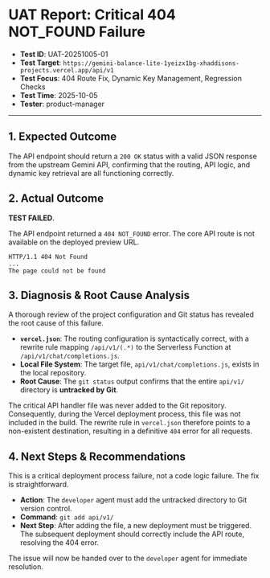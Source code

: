 # UAT Report: Critical 404 NOT_FOUND Failure

- **Test ID**: UAT-20251005-01
- **Test Target**: `https://gemini-balance-lite-1yeizx1bg-xhaddisons-projects.vercel.app/api/v1`
- **Test Focus**: 404 Route Fix, Dynamic Key Management, Regression Checks
- **Test Time**: 2025-10-05
- **Tester**: product-manager

---

## 1. Expected Outcome

The API endpoint should return a `200 OK` status with a valid JSON response from the upstream Gemini API, confirming that the routing, API logic, and dynamic key retrieval are all functioning correctly.

## 2. Actual Outcome

**TEST FAILED**.

The API endpoint returned a `404 NOT_FOUND` error. The core API route is not available on the deployed preview URL.

```
HTTP/1.1 404 Not Found
...
The page could not be found
```

## 3. Diagnosis & Root Cause Analysis

A thorough review of the project configuration and Git status has revealed the root cause of this failure.

- **`vercel.json`**: The routing configuration is syntactically correct, with a rewrite rule mapping `/api/v1/(.*)` to the Serverless Function at `/api/v1/chat/completions.js`.
- **Local File System**: The target file, `api/v1/chat/completions.js`, exists in the local repository.
- **Root Cause**: The `git status` output confirms that the entire `api/v1/` directory is **untracked by Git**.

The critical API handler file was never added to the Git repository. Consequently, during the Vercel deployment process, this file was not included in the build. The rewrite rule in `vercel.json` therefore points to a non-existent destination, resulting in a definitive `404` error for all requests.

## 4. Next Steps & Recommendations

This is a critical deployment process failure, not a code logic failure. The fix is straightforward.

- **Action**: The `developer` agent must add the untracked directory to Git version control.
- **Command**: `git add api/v1/`
- **Next Step**: After adding the file, a new deployment must be triggered. The subsequent deployment should correctly include the API route, resolving the 404 error.

The issue will now be handed over to the `developer` agent for immediate resolution.
